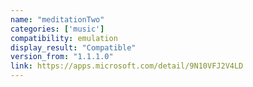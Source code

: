 ```yaml
---
name: "meditationTwo"
categories: ['music']
compatibility: emulation
display_result: "Compatible"
version_from: "1.1.1.0"
link: https://apps.microsoft.com/detail/9N10VFJ2V4LD
---
```

